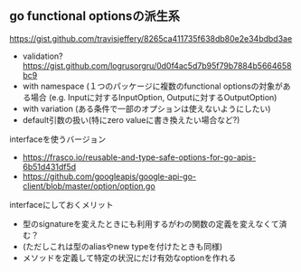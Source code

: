 ## go functional optionsの派生系

https://gist.github.com/travisjeffery/8265ca411735f638db80e2e34bdbd3ae

- validation? https://gist.github.com/logrusorgru/0d0f4ac5d7b95f79b7884b5664658bc9
- with namespace (１つのパッケージに複数のfunctional optionsの対象がある場合 (e.g. Inputに対するInputOption, Outputに対するOutputOption)
- with variation (ある条件で一部のオプションは使えないようにしたい)
- default引数の扱い(特にzero valueに書き換えたい場合など?)

interfaceを使うバージョン

- https://frasco.io/reusable-and-type-safe-options-for-go-apis-6b51d431df5d
- https://github.com/googleapis/google-api-go-client/blob/master/option/option.go

interfaceにしておくメリット

- 型のsignatureを変えたときにも利用するがわの関数の定義を変えなくて済む？
- (ただしこれは型のaliasやnew typeを付けたときも同様)
- メソッドを定義して特定の状況にだけ有効なoptionを作れる


